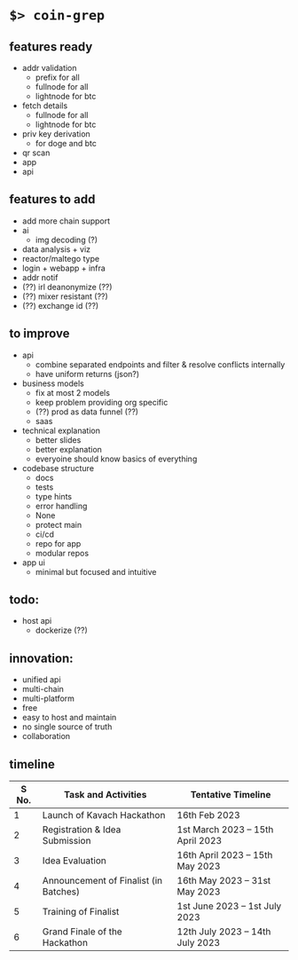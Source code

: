 # ```$> coin-grep```

## features ready
- addr validation
    - prefix for all
    - fullnode for all
    - lightnode for btc
- fetch details
    - fullnode for all
    - lightnode for btc
- priv key derivation
    - for doge and btc
- qr scan
- app
- api

## features to add
- add more chain support
- ai
    - img decoding (?)
- data analysis + viz
- reactor/maltego type
- login + webapp + infra
- addr notif
-  (??) irl deanonymize (??)
- (??) mixer resistant (??)
- (??) exchange id (??)

## to improve
- api
    - combine separated endpoints and filter & resolve conflicts internally
    - have uniform returns (json?)
- business models
    - fix at most 2 models
    - keep problem providing org specific
    - (??) prod as data funnel (??)
    - saas
- technical explanation
    - better slides
    - better explanation
    - everyoine should know basics of everything
- codebase structure
    - docs
    - tests
    - type hints
    - error handling
    - None
    - protect main
    - ci/cd
    - repo for app
    - modular repos
- app ui
    - minimal but focused and intuitive

## todo:
- host api
    - dockerize (??)

## innovation:
- unified api
- multi-chain
- multi-platform
- free
- easy to host and maintain
- no single source of truth
- collaboration

## timeline
| S No. | Task and Activities                   | Tentative Timeline               |
|-------|---------------------------------------|----------------------------------|
|   1   | Launch of Kavach Hackathon            | 16th Feb 2023                    |
|   2   | Registration & Idea Submission        | 1st March 2023 – 15th April 2023 |
|   3   | Idea Evaluation                       | 16th April 2023 – 15th May 2023  |
|   4   | Announcement of Finalist (in Batches) | 16th May 2023 – 31st May 2023    |
|   5   | Training of Finalist                  | 1st June 2023 – 1st July 2023    |
|   6   | Grand Finale of the Hackathon         | 12th July 2023 – 14th July 2023  |
